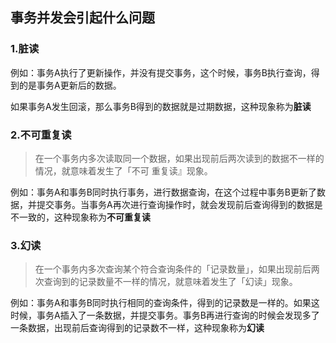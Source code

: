 ## 事务并发会引起什么问题

### 1.脏读

例如：事务A执行了更新操作，并没有提交事务，这个时候，事务B执行查询，得到的是事务A更新后的数据。

如果事务A发生回滚，那么事务B得到的数据就是过期数据，这种现象称为**脏读**

### 2.不可重复读

> 在一个事务内多次读取同一个数据，如果出现前后两次读到的数据不一样的情况，就意味着发生了「不可
> 重复读』现象。

例如：事务A和事务B同时执行事务，进行数据查询，在这个过程中事务B更新了数据，并提交事务。当事务A再次进行查询操作时，就会发现前后查询得到的数据是不一致的，这种现象称为**不可重复读**

### 3.幻读

> 在一个事务内多次查询某个符合查询条件的「记录数量」，如果出现前后两次查询到的记录数量不一样的情况，就意味着发生了「幻读」现象。

例如：事务A和事务B同时执行相同的查询条件，得到的记录数是一样的。如果这时候，事务A插入了一条数据，并提交事务。事务B再进行查询的时候会发现多了一条数据，出现前后查询得到的记录数不一样，这种现象称为**幻读**



